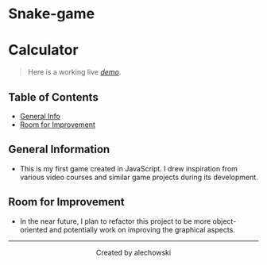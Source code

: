 # Snake-game

# Calculator
 
> Here is a working live [_demo_](https://alechowski.github.io/Snake-game/).

## Table of Contents
* [General Info](#general-information)
* [Room for Improvement](#room-for-improvement)


## General Information
 - This is my first game created in JavaScript. I drew inspiration from various video courses and similar game projects during its development.


## Room for Improvement
 - In the near future, I plan to refactor this project to be more object-oriented and potentially work on improving the graphical aspects.


---
<p align="center" width="100%">
 Created by alechowski
</p>

